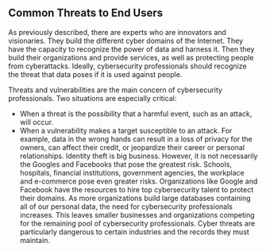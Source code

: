 ## Common Threats to End Users
As previously described, there are experts who are innovators and visionaries. They build the different cyber domains of the Internet. They have the capacity to recognize the power of data and harness it. Then they build their organizations and provide services, as well as protecting people from cyberattacks. Ideally, cybersecurity professionals should recognize the threat that data poses if it is used against people.

Threats and vulnerabilities are the main concern of cybersecurity professionals. Two situations are especially critical:

+ When a threat is the possibility that a harmful event, such as an attack, will occur.
+ When a vulnerability makes a target susceptible to an attack.
For example, data in the wrong hands can result in a loss of privacy for the owners, can affect their credit, or jeopardize their career or personal relationships. Identity theft is big business. However, it is not necessarily the Googles and Facebooks that pose the greatest risk. Schools, hospitals, financial institutions, government agencies, the workplace and e-commerce pose even greater risks. Organizations like Google and Facebook have the resources to hire top cybersecurity talent to protect their domains. As more organizations build large databases containing all of our personal data, the need for cybersecurity professionals increases. This leaves smaller businesses and organizations competing for the remaining pool of cybersecurity professionals. Cyber threats are particularly dangerous to certain industries and the records they must maintain.


